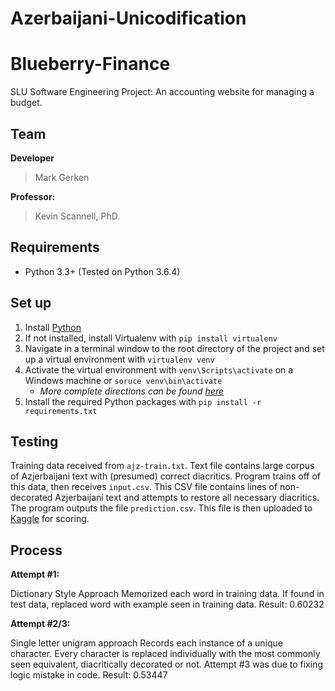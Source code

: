 # Azerbaijani-Unicodification

# Blueberry-Finance

SLU Software Engineering Project: An accounting website for managing a budget.

## Team

**Developer**
> Mark Gerken

**Professor:**
> Kevin Scannell, PhD.

## Requirements
- Python 3.3+ (Tested on Python 3.6.4)

## Set up

1. Install [Python](https://www.python.org/downloads/)
2. If not installed, install Virtualenv with `pip install virtualenv`
3. Navigate in a terminal window to the root directory of the project and set up a virtual environment with `virtualenv venv`
4. Activate the virtual environment with `venv\Scripts\activate` on a Windows machine or `soruce venv\bin\activate`
	- *More complete directions can be found [here](https://virtualenv.pypa.io/en/stable/userguide/#activate-script)*
5. Install the required Python packages with `pip install -r requirements.txt`

## Testing

Training data received from `ajz-train.txt`. Text file contains large corpus of Azjerbaijani text with (presumed) correct diacritics. Program trains off of this data, then receives `input.csv`. This CSV file contains lines of non-decorated Azjerbaijani text and attempts to restore all necessary diacritics. The program outputs the file `prediction.csv`. This file is then uploaded to [Kaggle](https://www.kaggle.com/c/azerbaijani-unicodification/) for scoring.

## Process

**Attempt #1:**

Dictionary Style Approach
Memorized each word in training data. If found in test data, replaced word with example seen in training data.
Result: 0.60232

**Attempt #2/3:**

Single letter unigram approach
Records each instance of a unique character. Every character is replaced individually with the most commonly seen equivalent, diacritically decorated or not. Attempt #3 was due to fixing logic mistake in code.
Result: 0.53447
